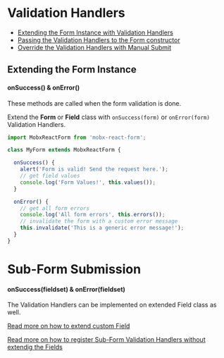# Validation Handlers

* [Extending the Form Instance with Validation Handlers](extending.md)
* [Passing the Validation Handlers to the Form constructor](constructor.md)
* [Override the Validation Handlers with Manual Submit](override.md)

## Extending the Form Instance
#### onSuccess() & onError()

These methods are called when the form validation is done.

Extend the **Form** or **Field** class with `onSuccess(form)` or `onError(form)` Validation Handlers.

```javascript
import MobxReactForm from 'mobx-react-form';

class MyForm extends MobxReactForm {

  onSuccess() {
    alert('Form is valid! Send the request here.');
    // get field values
    console.log('Form Values!', this.values());
  }

  onError() {
    // get all form errors
    console.log('All form errors', this.errors());
    // invalidate the form with a custom error message
    this.invalidate('This is a generic error message!');
  }
}
```

# Sub-Form Submission
#### onSuccess(fieldset) & onError(fieldset)

The Validation Handlers can be implemented on extended Field class as well.

[Read more on how to extend custom Field](../../form/extend/custom.md)

[Read more on how to register Sub-Form Validation Handlers without extendig the Fields](constructor.md)

